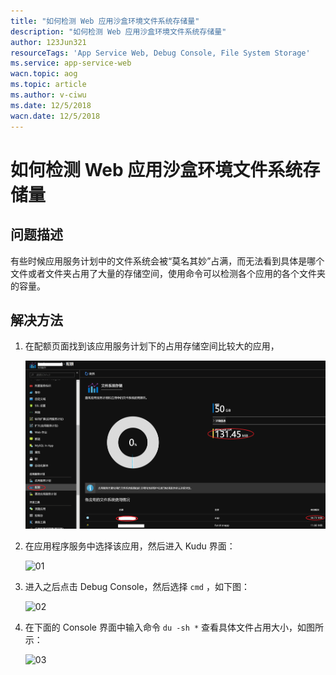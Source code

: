 ```yaml
---
title: "如何检测 Web 应用沙盒环境文件系统存储量"
description: "如何检测 Web 应用沙盒环境文件系统存储量"
author: 123Jun321
resourceTags: 'App Service Web, Debug Console, File System Storage'
ms.service: app-service-web
wacn.topic: aog
ms.topic: article
ms.author: v-ciwu
ms.date: 12/5/2018
wacn.date: 12/5/2018
---
```


# 如何检测 Web 应用沙盒环境文件系统存储量

## 问题描述

有些时候应用服务计划中的文件系统会被“莫名其妙”占满，而无法看到具体是哪个文件或者文件夹占用了大量的存储空间，使用命令可以检测各个应用的各个文件夹的容量。

## 解决方法

1. 在配额页面找到该应用服务计划下的占用存储空间比较大的应用，

    ![00](media/aog-app-service-web-howto-detect-file-storage-in-sandbox-environment/00-check-quotas.png "check quotas")

2. 在应用程序服务中选择该应用，然后进入 Kudu 界面：

    ![01](media/aog-app-service-web-howto-detect-file-storage-in-sandbox-environment/01.png "01")

2. 进入之后点击 Debug Console，然后选择 `cmd` ，如下图：

    ![02](media/aog-app-service-web-howto-detect-file-storage-in-sandbox-environment/02.png "02")

3. 在下面的 Console 界面中输入命令 `du -sh *` 查看具体文件占用大小，如图所示：

    ![03](media/aog-app-service-web-howto-detect-file-storage-in-sandbox-environment/03.png "03")
